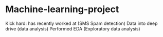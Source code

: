 # Machine-learning-project
Kick hard: has recently worked at (SMS Spam detection) Data into deep drive (data analysis) Performed EDA (Exploratory data analysis)
